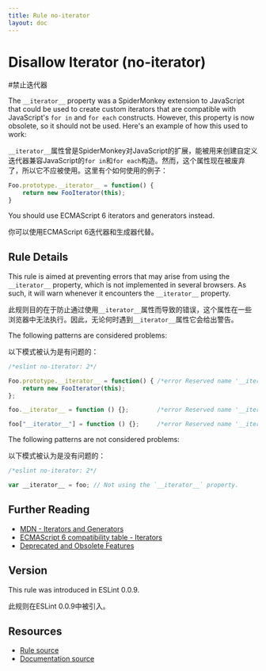 ```yaml
---
title: Rule no-iterator
layout: doc
---
```

<!-- Note: No pull requests accepted for this file. See README.md in the root directory for details. -->
# Disallow Iterator (no-iterator)
#禁止迭代器

The `__iterator__` property was a SpiderMonkey extension to JavaScript that could be used to create custom iterators that are compatible with JavaScript's `for in` and `for each` constructs. However, this property is now obsolete, so it should not be used. Here's an example of how this used to work:

`__iterator__`属性曾是SpiderMonkey对JavaScript的扩展，能被用来创建自定义迭代器兼容JavaScript的`for in`和`for each`构造。然而，这个属性现在被废弃了，所以它不应被使用。这里有个如何使用的例子：

```js
Foo.prototype.__iterator__ = function() {
    return new FooIterator(this);
}
```

You should use ECMAScript 6 iterators and generators instead.

你可以使用ECMAScript 6迭代器和生成器代替。

## Rule Details

This rule is aimed at preventing errors that may arise from using the `__iterator__` property, which is not implemented in several browsers. As such, it will warn whenever it encounters the `__iterator__` property.

此规则目的在于防止通过使用`__iterator__`属性而导致的错误，这个属性在一些浏览器中无法执行。因此，无论何时遇到`__iterator__`属性它会给出警告。

The following patterns are considered problems:

以下模式被认为是有问题的：

```js
/*eslint no-iterator: 2*/

Foo.prototype.__iterator__ = function() { /*error Reserved name '__iterator__'.*/
    return new FooIterator(this);
};

foo.__iterator__ = function () {};        /*error Reserved name '__iterator__'.*/

foo["__iterator__"] = function () {};     /*error Reserved name '__iterator__'.*/

```

The following patterns are not considered problems:

以下模式被认为是没有问题的：

```js
/*eslint no-iterator: 2*/

var __iterator__ = foo; // Not using the `__iterator__` property.
```

## Further Reading

* [MDN - Iterators and Generators](https://developer.mozilla.org/en-US/docs/Web/JavaScript/Guide/Iterators_and_Generators)
* [ECMAScript 6 compatibility table - Iterators](http://kangax.github.io/es5-compat-table/es6/#Iterators)
* [Deprecated and Obsolete Features](https://developer.mozilla.org/en-US/docs/Web/JavaScript/Reference/Deprecated_and_obsolete_features#Object_methods)

## Version

This rule was introduced in ESLint 0.0.9.

此规则在ESLint 0.0.9中被引入。

## Resources

* [Rule source](https://github.com/eslint/eslint/tree/master/lib/rules/no-iterator.js)
* [Documentation source](https://github.com/eslint/eslint/tree/master/docs/rules/no-iterator.md)
